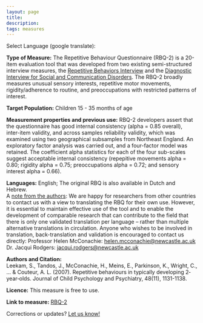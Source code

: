 ```yaml
---
layout: page
title: 
description:
tags: measures
---
```


Select Language (google translate):  

<div id="google_translate_element"></div><script type="text/javascript">
function googleTranslateElementInit() {
  new google.translate.TranslateElement({pageLanguage: 'en', layout: google.translate.TranslateElement.InlineLayout.SIMPLE, gaTrack: true, gaId: 'UA-64320648-1'}, 'google_translate_element');
}
</script><script type="text/javascript" src="//translate.google.com/translate_a/element.js?cb=googleTranslateElementInit"></script>  

**Type of Measure:**  The Repetitive Behaviour Questionnaire (RBQ-2) is a 20-item evaluation tool that was developed from two existing semi-structured interview measures, the [Repetitive Behaviors Interview](http://research.ncl.ac.uk/cargo-ne/RBQ.html) and the [Diagnostic Interview for Social and Communication Disorders](http://onlinelibrary.wiley.com/doi/10.1111/1469-7610.00023/full). The RBQ-2 broadly measures unusual sensory
interests, repetitive motor movements, rigidity/adherence to routine, and preoccupations with restricted patterns of interest.  

**Target Population:** Children 15 - 35 months of age

**Measurement properties and previous use:** RBQ-2 developers assert that the questionnaire has good internal consistency (alpha = 0.85 overall), inter-item validity, and across samples reliability validity, which was examined using two geographical subsamples from Northeast England. An exploratory factor analysis was carried out, and a four-factor model was retained. The coefficient alpha statistics for each of the four sub-scales suggest acceptable internal consistency (repepitive movements alpha = 0.80; rigidity alpha = 0.75; preoccupations alpha = 0.72; and sensory interest alpha = 0.66).   

**Languages:** English; The original RBQ is also available in Dutch and Hebrew.  
A [note from the authors](http://research.ncl.ac.uk/cargo-ne/RBQ.html): We are happy for researchers from other countries to contact us with a view to translating the RBQ for their own use. However, it is essential to maintain effective use of the tool and to enable the development of comparable research that can contribute to the field that there is only one validated translation per language – rather than multiple alternative translations in circulation.  Anyone who wishes to be involved in translation, back-translation and validation is encouraged to contact us directly:
Professor Helen McConachie: helen.mcconachie@newcastle.ac.uk
Dr. Jacqui Rodgers: jacqui.rodgers@newcastle.ac.uk 

**Authors and Citation:**     
Leekam, S., Tandos, J., McConachie, H., Meins, E., Parkinson, K., Wright, C., ... & Couteur, A. L. (2007). Repetitive behaviours in typically developing 2‐year‐olds. Journal of Child Psychology and Psychiatry, 48(11), 1131-1138.

**Licence:** This measure is free to use. 

**Link to measure:** [RBQ-2](http://research.ncl.ac.uk/cargo-ne/Repetitive%20Behaviour%20Questionnaire%20(RBQ-2)scoring%20final1.pdf) 

Corrections or updates? [Let us know!](http://disabilitymeasures.org/contact)
